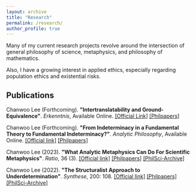 ```yaml
---
layout: archive
title: "Research"
permalink: /research/
author_profile: true
---
```


Many of my current research projects revolve around the intersection of general philosophy of science, metaphysics, and philosophy of mathematics.

Also, I have a growing interest in applied ethics, especially regarding population ethics and existential risks.

## Publications

Chanwoo Lee (Forthcoming). **"Intertranslatability and Ground-Equivalence"**. 
_Erkenntnis_, Available Online. [[Official Link]](https://doi.org/10.1007/s10670-024-00830-7) [[Philpapers]](https://philpapers.org/rec/LEEIAG-2)

Chanwoo Lee (Forthcoming). **"From Indeterminacy in a Fundamental Theory to Fundamental Indeterminacy?"**. _Analytic Philosophy_, Available Online. [[Official link]](https://doi.org/10.1111/phib.12297) [[Philpapers]](https://philpapers.org/rec/LEEFII) 

Chanwoo Lee (2023). **"What Analytic Metaphysics Can Do For Scientific Metaphysics"**. 
_Ratio_, 36 (3). [[Official link]](https://doi.org/10.1111/rati.12379) [[Philpapers]](https://philpapers.org/rec/LEEWAM) [[PhilSci-Archive]](http://philsci-archive.pitt.edu/22118/)

Chanwoo Lee (2022). **"The Structuralist Approach to Underdetermination"**. _Synthese_, 200: 108. [[Official link]](https://doi.org/10.1007/s11229-022-03495-3) [[Philpapers]](https://philpapers.org/rec/LEETSA-12) [[PhilSci-Archive]](http://philsci-archive.pitt.edu/20367/) 

<!--

. I believe that the synergy between these areas can lead to more exciting inquiries. 


### From Indeterminacy in a Fundamental Theory to Fundamental Indeterminacy?
_Analytic Philosophy_, forthcoming. [[Official link]](https://doi.org/10.1111/phib.12297) [[Philpapers]](https://philpapers.org/rec/LEEFII) 
<details>
<summary>Abstract</summary>

<blockquote>
In this paper, I examine a case for fundamental indeterminacy (FI) by Elizabeth Barnes and offer my counterarguments. Barnes’ account of FI includes both the characterization of FI and why we need to accept it. I argue that her reasons for accepting FI can be challenged even when we accept her characterization of FI. Her main claim is that finding a fundamental proposition that our fundamental theory is indeterminate about (FPF) gives us a reason to accept FI in metaphysics. I challenge her claim by pointing out more plausible options to address FPFs. An FPF may either indicate that the theory is non-fundamental or lead us to accept the anti-realist view; there is no room for FI in either option. One may insist on accepting FI, but I argue that it is not theoretically rewarding enough. Hence, Barnes’ case for FI can be contested.
</blockquote>
  
</details>


### What Analytic Metaphysics Can Do For Scientific Metaphysics
_Ratio_, 2023. [[Official link]](https://doi.org/10.1111/rati.12379) [[Philpapers]](https://philpapers.org/rec/LEEWAM) [[PhilSci-Archive]](http://philsci-archive.pitt.edu/22118/)


<details>
<summary>Abstract</summary>
  
<blockquote>
The apparent chasm between two camps in metaphysics, analytic metaphysics and scientific metaphysics, is well recognized. I argue that the relationship between them is not necessarily a rivalry; a division of labour that resembles the relationship between pure mathematics and science is possible. As a case study, I look into the metaphysical underdetermination argument for ontic structural realism, a well-known position in scientific metaphysics, together with an argument for the position in analytic metaphysics known as ontological nihilism. I argue that we can ascribe the same schema to both arguments, which indicates that analytic metaphysics can offer an abstract model that scientific metaphysics may find useful. 
</blockquote>
  
</details>
  


### The Structuralist Approach to Underdetermination
_Synthese_, 2022. [[Official link]](https://doi.org/10.1007/s11229-022-03495-3) [[Philpapers]](https://philpapers.org/rec/LEETSA-12) [[PhilSci-Archive]](http://philsci-archive.pitt.edu/20367/)
<details>
<summary>Abstract</summary>

<blockquote>
This paper provides an exposition of the structuralist approach to underdetermination, which aims to resolve the underdetermination of theories by identifying their common theoretical structure. Applications of the structuralist approach can be found in many areas of philosophy. I present a schema of the structuralist approach, which conceptually unifies such applications in different subject matters. It is argued that two classic arguments in the literature, Paul Benacerraf’s argument on natural numbers and W. V. O. Quine’s argument for the indeterminacy of translation, can be analyzed as instances of the structuralist schema. These two applications illustrate different kinds of conclusions that can be drawn through the structuralist approach; Benacerraf’s argument shows that we can derive an ontological conclusion about the given subject matter, while Quine’s structuralist approach leads to a semantic conclusion about how to determine linguistic meanings given radical translation. Then, as a case study, I review a recent debate in metaphysics between Shamik Dasgupta, Jason Turner, and Catharine Diehl to consider the extent to which different instances of the structuralist schema are conceptually unified. Both sides of the debate can be interpreted as utilizing the structuralist approach; one side uses the structuralist approach for an ontological conclusion, while the other side relies on a semantic conclusion. I argue that this has a strong dialectical consequence, which sheds light on the conceptual unity of the structuralist approach. 
</blockquote>
  
</details>



## Dissertation Project

The working title of my dissertation is "Category-theoretic Structuralism as a Foundation of Mathematics." My project investigates the foundational roles of a category-theoretic (CT) framework. I ask how CT can be autonomous and consider its appeal as a foundational framework. I approach this question from more general and diverse perspectives, considering their implications on CT.

In Chapter 1, I review structuralism in philosophy of mathematics and the philosophical debates around CT, explaining how these two lines of thought came together and led to the emergence of CT-structuralism.

In Chapter 2, I introduce the fine-grained notion of 'conception' to the foundation of mathematics. Using orthodox set theory as an example, I show how the same foundational account can be conceived of in multiple ways, which leads to a significant difference in foundational debates. I argue that the introduction of this fine-grained notion also allows us a response to the well-known critique of CT-structuralism known as 'the problem of the home address.'

In Chapter 3, I consider the relationship between structuralism and inferentialism, which have been seldom considered together. Based on their common historical origin in the famous Frege-Hilbert debate, I argue that structuralists can, and should, be inferentialists. I also consider how this conclusion allows us to overcome another well-known critique of CT-structuralism known as 'the mismatch objection.' 

In Chapter 4, I link the debates on CT-foundation with the growing scholarship on mathematical explanation. I argue that the term 'foundation' can be understood in an explanatory sense, which is backed up by both historical and philosophical considerations. Based on recent case studies about the explanation in Galois theory and CT, I suggest that the philosophy of mathematical practice can shed new light on more traditional, foundational debates.

In Chapter 5, I argue that the classic metaphor of CT as 'the language of mathematics' can be explicated using the notion of metaphysical perspicuity. I analyze the notion of metaphysical perspicuity, which has begun to receive philosophical interest in many subfields, and challenge some common conceptions about the notion. This will allow us to better understand the appeal of CT as the language of mathematics based on other notable cases.




<sup>[[Preprint]](https://chanwoo-lee-phil.github.io/images/CL_(Fundamental_Indeterminacy)_Preprint.pdf) </sup>



{% if author.googlescholar %}
  You can also find my articles on <u><a href="{{author.googlescholar}}">my Google Scholar profile</a>.</u>
{% endif %}

{% include base_path %}

{% for post in site.publications reversed %}
  {% include archive-single.html %}
{% endfor %}

> <sub> The apparent chasm between two camps in metaphysics, analytic metaphysics and scientific metaphysics, is well recognized. I argue that the relationship between them is not necessarily a rivalry; a division of labour that resembles the relationship between pure mathematics and science is possible. As a case study, I look into the metaphysical underdetermination argument for ontic structural realism, a well-known position in scientific metaphysics, together with an argument for the position in analytic metaphysics known as ontological nihilism. I argue that we can ascribe the same schema to both arguments, which indicates that analytic metaphysics can offer an abstract model that scientific metaphysics may find useful. </sub>

-->
